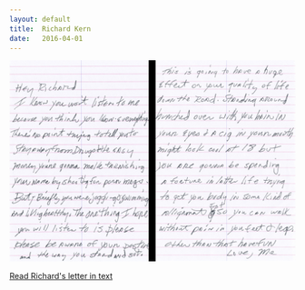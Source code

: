 ```yaml
---
layout: default
title:  Richard Kern
date:   2016-04-01
---
```


![Richard Kern Letter](/images/richard-kern.jpg)
<div class="letter-links">
  <a class="page-link" href="/richard-kern/text">Read Richard's letter in text</a>
</div>

